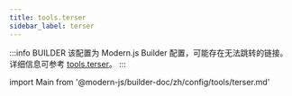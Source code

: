 ```yaml
---
title: tools.terser
sidebar_label: terser
---
```


:::info BUILDER
该配置为 Modern.js Builder 配置，可能存在无法跳转的链接。详细信息可参考 [tools.terser](https://modernjs.dev/builder/zh/api/config-tools.html#tools-terser)。
:::

import Main from '@modern-js/builder-doc/zh/config/tools/terser.md'

<Main />

